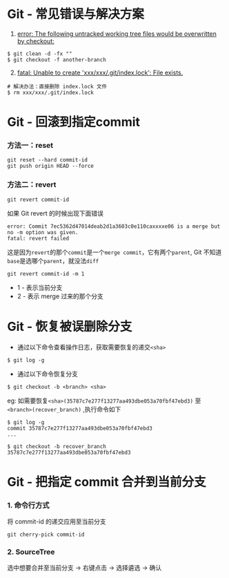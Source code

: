 # Git - 常见错误与解决方案

 1. [error: The following untracked working tree files would be overwritten by checkout:](http://www.druhosting.com/content/git-error-following-untracked-working-tree-files-would-be-overwritten-checkout)

 ```
 $ git clean -d -fx ""
$ git checkout -f another-branch
 ```
 
 2. [fatal: Unable to create 'xxx/xxx/.git/index.lock': File exists.](http://www.java123.net/412734.html)

 ```
 # 解决办法：直接删除 index.lock 文件
$ rm xxx/xxx/.git/index.lock
 ```
 

# Git - 回滚到指定commit
### 方法一：reset

```
git reset --hard commit-id
git push origin HEAD --force
``` 

### 方法二：revert
```
git revert commit-id
```
如果 Git revert 的时候出现下面错误

```
error: Commit 7ec5362d47014deab2d1a3603c0e110caxxxxe06 is a merge but no -m option was given.
fatal: revert failed
```
这是因为`revert`的那个`commit`是一个`merge commit`，它有两个`parent`, Git 不知道`base`是选哪个`parent`，就没法`diff`

```
git revert commit-id -m 1
```
* 1 - 表示当前分支
* 2 - 表示 merge 过来的那个分支

# Git - 恢复被误删除分支

* 通过以下命令查看操作日志，获取需要恢复的递交`<sha>`

```
$ git log -g
```

* 通过以下命令恢复分支<branch>

```
$ git checkout -b <branch> <sha>
```

eg: 如需要恢复`<sha>(35787c7e277f13277aa493dbe053a70fbf47ebd3)` 至 `<branch>(recover_branch)` ,执行命令如下

```
$ git log -g
commit 35787c7e277f13277aa493dbe053a70fbf47ebd3
...

$ git checkout -b recover_branch 35787c7e277f13277aa493dbe053a70fbf47ebd3
```

# Git - 把指定 commit 合并到当前分支
### 1. 命令行方式
将 commit-id 的递交应用至当前分支

```
git cherry-pick commit-id
```

### 2. SourceTree
选中想要合并至当前分支 -> 右键点击 -> 选择遴选 -> 确认